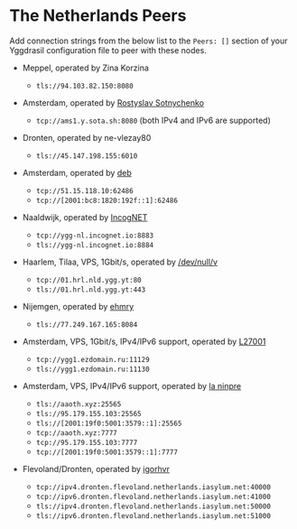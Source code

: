 # The Netherlands Peers

Add connection strings from the below list to the `Peers: []` section of your
Yggdrasil configuration file to peer with these nodes.

* Meppel, operated by Zina Korzina
  * `tls://94.103.82.150:8080`

* Amsterdam, operated by [Rostyslav Sotnychenko](https://github.com/rsotnychenko)
  * `tcp://ams1.y.sota.sh:8080` (both IPv4 and IPv6 are supported)

* Dronten, operated by ne-vlezay80
  * `tls://45.147.198.155:6010`

* Amsterdam, operated by [deb](https://ysl.su)
  * `tcp://51.15.118.10:62486`
  * `tcp://[2001:bc8:1820:192f::1]:62486`

* Naaldwijk, operated by [IncogNET](https://incognet.io)
  * `tcp://ygg-nl.incognet.io:8883`
  * `tls://ygg-nl.incognet.io:8884`

* Haarlem, Tilaa, VPS, 1Gbit/s, operated by [/dev/null/v](https://dev.nul.lv)
  * `tcp://01.hrl.nld.ygg.yt:80`
  * `tls://01.hrl.nld.ygg.yt:443`

* Nijemgen, operated by [ehmry](https://gemini.spam.works/users/emery/)
  * `tls://77.249.167.165:8084`

* Amsterdam, VPS, 1Gbit/s, IPv4/IPv6 support, operated by [L27001](https://yggdrasil.ezdomain.ru)
  * `tcp://ygg1.ezdomain.ru:11129`
  * `tls://ygg1.ezdomain.ru:11130`

* Amsterdam, VPS, IPv4/IPv6 support, operated by [la ninpre](https://github.com/la-ninpre)
  * `tls://aaoth.xyz:25565`
  * `tls://95.179.155.103:25565`
  * `tls://[2001:19f0:5001:3579::1]:25565`
  * `tcp://aaoth.xyz:7777`
  * `tcp://95.179.155.103:7777`
  * `tcp://[2001:19f0:5001:3579::1]:7777`

* Flevoland/Dronten, operated by [igorhvr](https://www.iasylum.net/)
  * `tcp://ipv4.dronten.flevoland.netherlands.iasylum.net:40000`
  * `tcp://ipv6.dronten.flevoland.netherlands.iasylum.net:41000`
  * `tls://ipv4.dronten.flevoland.netherlands.iasylum.net:50000`
  * `tls://ipv6.dronten.flevoland.netherlands.iasylum.net:51000`
